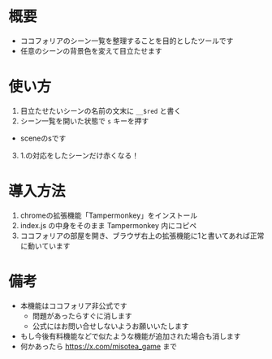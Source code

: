# 概要
- ココフォリアのシーン一覧を整理することを目的としたツールです
- 任意のシーンの背景色を変えて目立たせます

# 使い方
1. 目立たせたいシーンの名前の文末に `__$red` と書く
2. シーン一覧を開いた状態で `s` キーを押す
  - sceneのsです
3. 1.の対応をしたシーンだけ赤くなる！

# 導入方法
1. chromeの拡張機能「Tampermonkey」をインストール
2. index.js の中身をそのまま Tampermonkey 内にコピペ
3. ココフォリアの部屋を開き、ブラウザ右上の拡張機能に1と書いてあれば正常に動いています

# 備考
- 本機能はココフォリア非公式です
  - 問題があったらすぐに消します
  - 公式にはお問い合せしないようお願いいたします
- もし今後有料機能などで似たような機能が追加された場合も消します
- 何かあったら https://x.com/misotea_game まで
